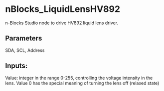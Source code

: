 # nBlocks_LiquidLensHV892

n-Blocks Studio node to drive HV892 liquid lens driver. 

## Parameters

SDA, SCL, Address

## Inputs:

  Value: integer in the range 0-255, controlling the voltage intensity
  in the lens. Value 0 has the special meaning of turning the lens off 
  (relaxed state)
